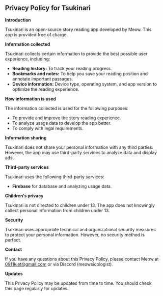 ## Privacy Policy for Tsukinari

**Introduction**

Tsukinari is an open-source story reading app developed by Meow. This app is provided free of
charge.

**Information collected**

Tsukinari collects certain information to provide the best possible user experience, including:

* **Reading history:** To track your reading progress.
* **Bookmarks and notes:** To help you save your reading position and annotate important passages.
* **Device information:** Device type, operating system, and app version to optimize the reading
  experience.

**How information is used**

The information collected is used for the following purposes:

* To provide and improve the story reading experience.
* To analyze usage data to develop the app better.
* To comply with legal requirements.

**Information sharing**

Tsukinari does not share your personal information with any third parties. However, the app may use
third-party services to analyze data and display ads.

**Third-party services**

Tsukinari uses the following third-party services:

* **Firebase** for database and analyzing usage data.

**Children's privacy**

Tsukinari is not directed to children under 13. The app does not knowingly collect personal
information from children under 13.

**Security**

Tsukinari uses appropriate technical and organizational security measures to protect your personal
information. However, no security method is perfect.

**Contact**

If you have any questions about this Privacy Policy, please contact Meow at 0911kiet@gmail.com or
via Discord (meowsicologist).

**Updates**

This Privacy Policy may be updated from time to time. You should check this page regularly for
updates.
